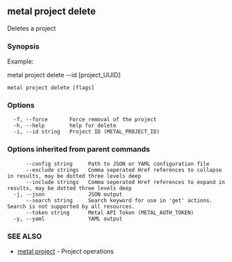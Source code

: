 ## metal project delete

Deletes a project

### Synopsis

Example:

metal project delete --id [project_UUID]



```
metal project delete [flags]
```

### Options

```
  -f, --force       Force removal of the project
  -h, --help        help for delete
  -i, --id string   Project ID (METAL_PROJECT_ID)
```

### Options inherited from parent commands

```
      --config string     Path to JSON or YAML configuration file
      --exclude strings   Comma seperated Href references to collapse in results, may be dotted three levels deep
      --include strings   Comma seperated Href references to expand in results, may be dotted three levels deep
  -j, --json              JSON output
      --search string     Search keyword for use in 'get' actions. Search is not supported by all resources.
      --token string      Metal API Token (METAL_AUTH_TOKEN)
  -y, --yaml              YAML output
```

### SEE ALSO

* [metal project](metal_project.md)	 - Project operations

